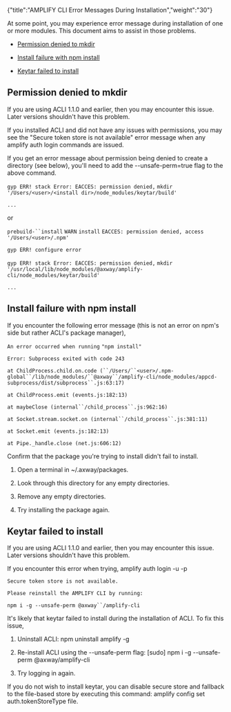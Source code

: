 {"title":"AMPLIFY CLI Error Messages During Installation","weight":"30"}

At some point, you may experience error message during installation of one or more modules. This document aims to assist in those problems.

* [Permission denied to mkdir](#Permissiondeniedtomkdir)

* [Install failure with npm install](#Installfailurewithnpminstall)

* [Keytar failed to install](#Keytarfailedtoinstall)


## Permission denied to mkdir

If you are using ACLI 1.1.0 and earlier, then you may encounter this issue. Later versions shouldn't have this problem.

If you installed ACLI and did not have any issues with permissions, you may see the "Secure token store is not available" error message when any amplify auth login commands are issued.

If you get an error message about permission being denied to create a directory (see below), you'll need to add the \--unsafe-perm=true flag to the above command.

`gyp ERR! stack Error: EACCES: permission denied,` `mkdir`  `'/Users/<user>/<install dir>/node_modules/keytar/build'`

`...`

or

`prebuild-``install` `WARN` `install` `EACCES: permission denied, access` `'/Users/<user>/.npm'`

`gyp ERR! configure error`

`gyp ERR! stack Error: EACCES: permission denied,` `mkdir`  `'/usr/local/lib/node_modules/@axway/amplify-cli/node_modules/keytar/build'`

`...`

## Install failure with npm install

If you encounter the following error message (this is not an error on npm's side but rather ACLI's package manager),

`An error occurred when running` `"npm install"`

`Error: Subprocess exited with code 243`

`at ChildProcess.child.on.code (``/Users/``<user>/.npm-global``/lib/node_modules/``@axway``/amplify-cli/node_modules/appcd-subprocess/dist/subprocess``.js:63:17)`

`at ChildProcess.emit (events.js:182:13)`

`at maybeClose (internal``/child_process``.js:962:16)`

`at Socket.stream.socket.on (internal``/child_process``.js:381:11)`

`at Socket.emit (events.js:182:13)`

`at Pipe._handle.close (net.js:606:12)`

Confirm that the package you're trying to install didn't fail to install.

1. Open a terminal in ~/.axway/packages.

2. Look through this directory for any empty directories.

3. Remove any empty directories.

4. Try installing the package again.


## Keytar failed to install

If you are using ACLI 1.1.0 and earlier, then you may encounter this issue. Later versions shouldn't have this problem.

If you encounter this error when trying, amplify auth login -u <user> -p <password>

`Secure token store is not available.`

`Please reinstall the AMPLIFY CLI by running:`

`npm i -g --unsafe-perm @axway``/amplify-cli`

It's likely that keytar failed to install during the installation of ACLI. To fix this issue,

1. Uninstall ACLI: npm uninstall amplify -g

2. Re-install ACLI using the \--unsafe-perm flag: \[sudo\] npm i -g --unsafe-perm @axway/amplify-cli

3. Try logging in again.


If you do not wish to install keytar, you can disable secure store and fallback to the file-based store by executing this command: amplify config set auth.tokenStoreType file.
